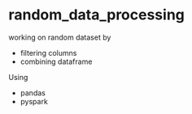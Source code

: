 # random_data_processing
working on random dataset by
+ filtering columns
+ combining dataframe

Using 
+ pandas
+ pyspark
